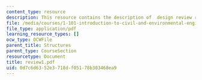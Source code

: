 ```yaml
---
content_type: resource
description: This resource contains the description of  design review requirements.
file: /media/courses/1-101-introduction-to-civil-and-environmental-engineering-design-i-fall-2005/0d7c6d6352e3718df05178b303468ea9_review1.pdf
file_type: application/pdf
learning_resource_types: []
ocw_type: OCWFile
parent_title: Structures
parent_type: CourseSection
resourcetype: Document
title: review1.pdf
uid: 0d7c6d63-52e3-718d-f051-78b303468ea9
---
```

